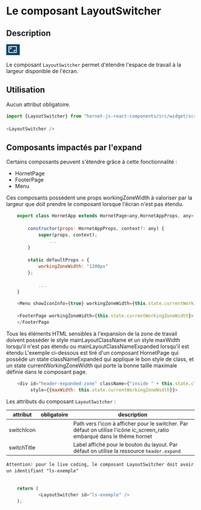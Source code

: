 # Le composant LayoutSwitcher

## Description

![LayoutSwitcher](../sources/header/layout-switcher/layout-switcher.png)

Le composant `LayoutSwitcher` permet d'étendre l'espace de travail à la largeur disponible de l'écran.


## Utilisation

Aucun attribut obligatoire.
 
```javascript
import {LayoutSwitcher} from "hornet-js-react-components/src/widget/screen/layout-switcher";

<LayoutSwitcher />
```

## Composants impactés par l'expand

Certains composants peuvent s'étendre grâce à cette fonctionnalité :

- HornetPage
- FooterPage
- Menu

Ces composants possèdent une props workingZoneWidth à valoriser par la largeur que doit prendre le composant lorsque l'écran n'est pas étendu.
```javascript
    export class HornetApp extends HornetPage<any,HornetAppProps, any> {

        constructor(props: HornetAppProps, context?: any) {
            super(props, context);
                ...
        }

        static defaultProps = {
            workingZoneWidth: "1200px"
        };

            ...
    }
```

```javascript
    <Menu showIconInfo={true} workingZoneWidth={this.state.currentWorkingZoneWidth}/>

    <FooterPage workingZoneWidth={this.state.currentWorkingZoneWidth}>
    </FooterPage
```

Tous les éléments HTML sensibles à l'expansion de la zone de travail doivent posséder le style mainLayoutClassName et un style maxWidth lorsqu'il n'est pas étendu ou mainLayoutClassNameExpanded lorsqu'il est étendu
L'exemple ci-dessous est tiré d'un composant HornetPage qui possède un state classNameExpanded qui applique le bon style de class, et un state currentWorkingZoneWidth qui porte la bonne taille maximale définie dans le composant page.
```javascript
    <div id="header-expanded-zone" className={"inside " + this.state.classNameExpanded}
         style={{maxWidth: this.state.currentWorkingZoneWidth}}>
```

Les attributs du composant `LayoutSwitcher` :

| attribut | obligatoire | description |
| -------- | ----------- | ----------- |
| switchIcon | | Path vers l'icon à afficher pour le switcher. Par défaut on utilise l'icône ic_screen_ratio embarqué dans le thême hornet |
| switchTitle | | Label affiché pour le bouton du layout. Par défaut on utilise la ressource `header.expand`  |

`Attention: pour le live coding, le composant LayoutSwitcher doit avoir un identifiant "ls-exemple" `

```javascript showroom

	return (
            <LayoutSwitcher id="ls-exemple" />
    );
```